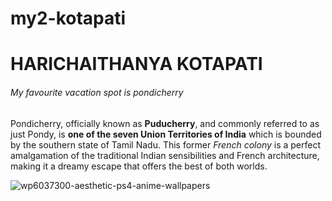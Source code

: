 # my2-kotapati
# HARICHAITHANYA KOTAPATI 
###### My favourite vacation spot is pondicherry
Pondicherry, officially known as **Puducherry**, and commonly referred to as just Pondy, is **one of the seven Union Territories of India** which is bounded by the southern state of Tamil Nadu. This former *French colony* is a perfect amalgamation of the traditional Indian sensibilities and French architecture, making it a dreamy escape that offers the best of both worlds.

![wp6037300-aesthetic-ps4-anime-wallpapers](https://github.com/HariChaithanya/my2-kotapati/assets/143056895/03ad405d-3b31-491c-9108-c02f17e8bd40)

